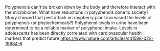Polyphenols can't be broken down by the body and therefore interact with the microbiome. What have reductions in polyphenols done to society? Study showed that pest attack on raspberry plant increased the levels of polyphenols (or phytochemicals?)
Polyphenol levels in urine have been determined to be a reliable marker of polyphenol intake. Levels in adolescents has been directly correlated with cardiovascular health markers that predict future https://www.nature.com/articles/s41598-022-19684-6